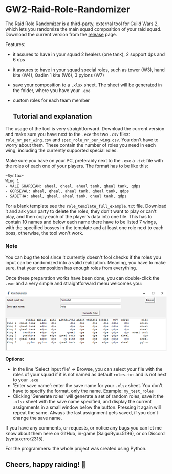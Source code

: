 # GW2-Raid-Role-Randomizer

The Raid Role Randomizer is a third-party, external tool for Guild Wars 2, which lets you randomize the main squad composition of your raid squad. Download the current version from the [release](https://github.com/BKris2315/GW2-Raid-Role-Randomizer/releases/tag/release) page.

Features:
- it assures to have in your squad 2 healers (one tank), 2 support dps and 6 dps
- it assures to have in your squad special roles, such as tower (W3), hand kite (W4), Qadim 1 kite (W6), 3 pylons (W7)
- save your composition to a ```.xlsx``` sheet. The sheet will be generated in the folder, where you have your ```.exe```
- custom roles for each team member

  ## Tutorial and explanation

The usage of the tool is very straightforward. Download the current version and make sure you have next to the ```.exe``` the two ```.csv``` files: ```role_nr_per_wing.csv``` and ```spec_role_nr_per_wing.csv```. You don't have to worry about them. These contain the number of roles you need in each wing, including the currently supported special roles.

Make sure you have on your PC, preferably next to the ```.exe``` a ```.txt``` file with the roles of each one of your players. The format has to be like this:

```
~Syntax~
Wing 1
- VALE GUARDIAN: aheal, qheal, aheal tank, qheal tank, qdps
- GORSEVAL: aheal, qheal, aheal tank, qheal tank, qdps
- SABETHA: aheal, qheal, aheal tank, qheal tank, qdps
```

For a blank template see the ```role_template_full_example.txt``` file. Download it and ask your party to delete the roles, they don't want to play or can't play, and then copy each of the player's data into one file. This has to contain 10 names and below each name there have to be listed 7 wings, with the specified bosses in the template and at least one role next to each boss, otherwise, the tool won't work.

### Note
You can bug the tool since it currently doesn't fool checks if the roles you input can be randomized into a valid realization. Meaning, you have to make sure, that your composition has enough roles from everything.

Once these preparation works have been done, you can double-click the ```.exe``` and a very simple and straightforward menu welcomes you:

![](docs/raid_roulette_demo_00.png)

**Options:**

- in the line 'Select input file' -> Browse, you can select your file with the roles of your squad if it is not named as default ```roles.txt``` and is not next to your ```.exe```
- 'Enter save name': enter the save name for your ```.xlsx``` sheet. You don't have to specify the format, only the name. Example: ```my_test_roles```
- Clicking 'Generate roles' will generate a set of random roles, save it the ```.xlsx``` sheet with the save name specified, and display the current assignments in a small window below the button. Pressing it again will repeat the same. Always the last assignment gets saved, if you don't change the save name.

If you have any comments, or requests, or notice any bugs you can let me know about them here on GitHub, in-game (SaigoRyuu.5196), or on Discord (syntaxerror2315). 

For the programmers: the whole project was created using Python.

## Cheers, happy raiding! :tada:
  
